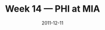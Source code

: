 ---
layout: game
title: Week 14 — PHI at MIA
season: 2011
game_id: 2011_14_PHI_MIA
week: 14
date: 2011-12-11
home_team: MIA
away_team: PHI
final_home: 10
final_away: 26
pbp_url: /assets/data/pbp/2011/2011_14_PHI_MIA.csv.gz
---